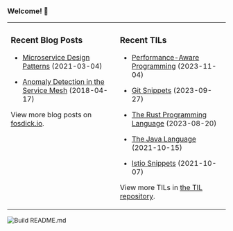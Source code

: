 ### Welcome! 👋
<!--
- 🔭 I’m currently working on ...
- 🌱 I’m currently learning ...
- 👯 I’m looking to collaborate on ...
- 🤔 I’m looking for help with ...
- 💬 Ask me about ...
- 📫 How to reach me: ...
- 😄 Pronouns: ...
- ⚡ Fun fact: ...
-->

<table>
<tr>
<td valign="top" width="50%">

### Recent Blog Posts
<!-- Blog entries start -->
- [Microservice Design Patterns](https://www.fosdick.io/2021/03/04/microservice-design-patterns.html) (2021-03-04)

- [Anomaly Detection in the Service Mesh](https://www.fosdick.io/2018/04/17/anomaly-detection-in-the-service-mesh.html) (2018-04-17)
<!-- Blog entries end -->
View more blog posts on [fosdick.io](https://www.fosdick.io/).

</td>

<td valign="top" width="50%">

### Recent TILs
<!-- TILs start -->
- [Performance-Aware Programming](https://github.com/fosdickio/til/blob/main/performance/performance-aware-programming.md) (2023-11-04)

- [Git Snippets](https://github.com/fosdickio/til/blob/main/git/git-snippets.md) (2023-09-27)

- [The Rust Programming Language](https://github.com/fosdickio/til/blob/main/rust/the-rust-programming-language.md) (2023-08-20)

- [The Java Language](https://github.com/fosdickio/til/blob/main/java/04-the-java-language.md) (2021-10-15)

- [Istio Snippets](https://github.com/fosdickio/til/blob/main/istio/istio-snippets.md) (2021-10-07)
<!-- TILs end -->
View more TILs in [the TIL repository](https://github.com/fosdickio/til).

</td>
</tr>
</table>

![Build README.md](https://github.com/fosdickio/fosdickio/workflows/Build%20README.md/badge.svg)
